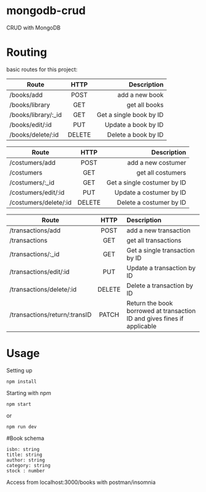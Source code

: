 # mongodb-crud
CRUD with MongoDB

# Routing
basic routes for this project:

| Route               | HTTP   | Description  |
| --------------      |:------:| ------------:|
| /books/add          | POST   | add a new book |
| /books/library      | GET    | get all books |
| /books/library/:_id | GET    | Get a single book by ID |
| /books/edit/:id     | PUT    | Update a book by ID |
| /books/delete/:id   | DELETE | Delete a book by ID |

| Route               | HTTP   | Description  |
| --------------      |:------:| ------------:|
| /costumers/add          | POST   | add a new costumer |
| /costumers              | GET    | get all costumers |
| /costumers/:_id         | GET    | Get a single costumer by ID |
| /costumers/edit/:id     | PUT    | Update a costumer by ID |
| /costumers/delete/:id   | DELETE | Delete a costumer by ID |

| Route               | HTTP   | Description  |
| --------------      |:------:| :------------|
| /transactions/add          | POST   | add a new transaction |
| /transactions              | GET    | get all transactions |
| /transactions/:_id         | GET    | Get a single transaction by ID |
| /transactions/edit/:id     | PUT    | Update a transaction by ID |
| /transactions/delete/:id   | DELETE | Delete a transaction by ID |
| /transactions/return/:transID | PATCH  | Return the book borrowed at transaction ID and gives fines if applicable |


# Usage

Setting up
```
npm install
```

Starting with npm
```
npm start
```
or
```
npm run dev
```

#Book schema
```
isbn: string
title: string
author: string
category: string
stock : number
```
Access from localhost:3000/books with postman/insomnia
